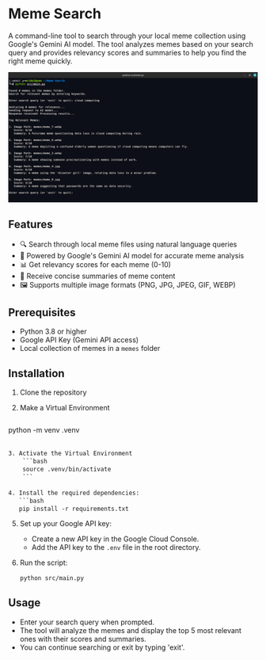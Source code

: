 # Meme Search

A command-line tool to search through your local meme collection using Google's Gemini AI model. The tool analyzes memes based on your search query and provides relevancy scores and summaries to help you find the right meme quickly.

![Meme Search Demo](assets/demo.png)

## Features

- 🔍 Search through local meme files using natural language queries
- 🤖 Powered by Google's Gemini AI model for accurate meme analysis
- 📊 Get relevancy scores for each meme (0-10)
- 📝 Receive concise summaries of meme content
- 🖼️ Supports multiple image formats (PNG, JPG, JPEG, GIF, WEBP)

## Prerequisites

- Python 3.8 or higher
- Google API Key (Gemini API access)
- Local collection of memes in a `memes` folder

## Installation

1. Clone the repository

2. Make a Virtual Environment
    ```bash
python -m venv .venv
```

3. Activate the Virtual Environment
    ```bash
    source .venv/bin/activate
    ```

4. Install the required dependencies:
   ```bash
   pip install -r requirements.txt
   ```

5. Set up your Google API key:
   - Create a new API key in the Google Cloud Console.
   - Add the API key to the `.env` file in the root directory.

6. Run the script:
   ```bash
   python src/main.py
   ```

## Usage

- Enter your search query when prompted.
- The tool will analyze the memes and display the top 5 most relevant ones with their scores and summaries.
- You can continue searching or exit by typing 'exit'.
